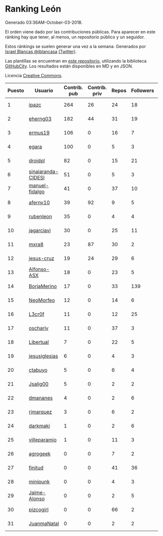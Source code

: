 # Ranking León

Generado 03:36AM-October-03-2018.

El orden viene dado por las contribuciones públicas. Para aparecer en este ránking hay que tener, al menos, un repositorio público y un seguidor.

Estos ránkings se suelen generar una vez a la semana. Generados por [Israel Blancas @iblancasa](https://github.com/iblancasa/) [(Twitter)](https://twitter.com/iblancasa).

Las plantillas se encuentran en [este repositorio](https://github.com/iblancasa/GH-Spanish-Ranking), utilizando la biblioteca [GitHubCity](https://github.com/iblancasa/GitHubCity). Los resultados están disponibles en MD y en JSON.

Licencia [Creative Commons](https://creativecommons.org/licenses/by/4.0/).

| Puesto   |  Usuario  | Contrib. pub | Contrib. priv |Repos| Followers | Desde |  Avatar  |
|----------|-----------|--------------|---------------|-----|-----------|-------|----------|
|1|[ipazc](https://github.com/ipazc)|264|26|24|18|2014-03-03|![ipazc]()|
|2|[eherng03](https://github.com/eherng03)|182|44|31|19|2016-03-03|![eherng03]()|
|3|[ermus19](https://github.com/ermus19)|106|0|16|7|2012-12-14|![ermus19]()|
|4|[egara](https://github.com/egara)|100|0|5|3|2015-08-07|![egara]()|
|5|[droidpl](https://github.com/droidpl)|82|0|15|21|2012-08-13|![droidpl]()|
|6|[sinaiaranda-CIDESI](https://github.com/sinaiaranda-CIDESI)|51|0|5|3|2018-01-11|![sinaiaranda-CIDESI]()|
|7|[manuel-fidalgo](https://github.com/manuel-fidalgo)|41|0|37|10|2016-02-05|![manuel-fidalgo]()|
|8|[afernv10](https://github.com/afernv10)|39|92|9|5|2017-02-23|![afernv10]()|
|9|[rubenleon](https://github.com/rubenleon)|35|0|4|4|2017-06-08|![rubenleon]()|
|10|[jagarciavi](https://github.com/jagarciavi)|30|0|25|11|2012-05-07|![jagarciavi]()|
|11|[mxra8](https://github.com/mxra8)|23|87|30|2|2015-12-14|![mxra8]()|
|12|[jesus-cruz](https://github.com/jesus-cruz)|19|24|29|6|2016-03-04|![jesus-cruz]()|
|13|[Alfonso-ASX](https://github.com/Alfonso-ASX)|18|0|23|5|2012-01-11|![Alfonso-ASX]()|
|14|[BorjaMerino](https://github.com/BorjaMerino)|17|0|33|139|2012-05-03|![BorjaMerino]()|
|15|[NeoMorfeo](https://github.com/NeoMorfeo)|12|0|14|6|2013-03-04|![NeoMorfeo]()|
|16|[L3cr0f](https://github.com/L3cr0f)|11|0|12|25|2016-02-25|![L3cr0f]()|
|17|[oschariv](https://github.com/oschariv)|11|0|37|3|2016-09-26|![oschariv]()|
|18|[Libertual](https://github.com/Libertual)|7|0|22|5|2014-11-17|![Libertual]()|
|19|[jesusiglesias](https://github.com/jesusiglesias)|6|0|4|3|2015-02-27|![jesusiglesias]()|
|20|[ctabuyo](https://github.com/ctabuyo)|5|0|6|4|2015-08-12|![ctabuyo]()|
|21|[Jsalig00](https://github.com/Jsalig00)|5|0|2|2|2018-02-20|![Jsalig00]()|
|22|[dmananes](https://github.com/dmananes)|4|0|2|6|2013-11-21|![dmananes]()|
|23|[rjmarquez](https://github.com/rjmarquez)|3|0|6|2|2010-05-30|![rjmarquez]()|
|24|[darkmaki](https://github.com/darkmaki)|1|0|2|6|2014-12-01|![darkmaki]()|
|25|[villeparamio](https://github.com/villeparamio)|1|0|11|3|2015-12-01|![villeparamio]()|
|26|[agrogeek](https://github.com/agrogeek)|0|0|7|2|2009-04-01|![agrogeek]()|
|27|[finitud](https://github.com/finitud)|0|0|41|36|2010-02-24|![finitud]()|
|28|[minipunk](https://github.com/minipunk)|0|0|4|3|2012-09-20|![minipunk]()|
|29|[Jaime-Alonso](https://github.com/Jaime-Alonso)|0|0|2|5|2014-01-28|![Jaime-Alonso]()|
|30|[pizcogirl](https://github.com/pizcogirl)|0|0|66|2|2014-09-26|![pizcogirl]()|
|31|[JuanmaNatal](https://github.com/JuanmaNatal)|0|0|2|2|2016-04-04|![JuanmaNatal]()|
